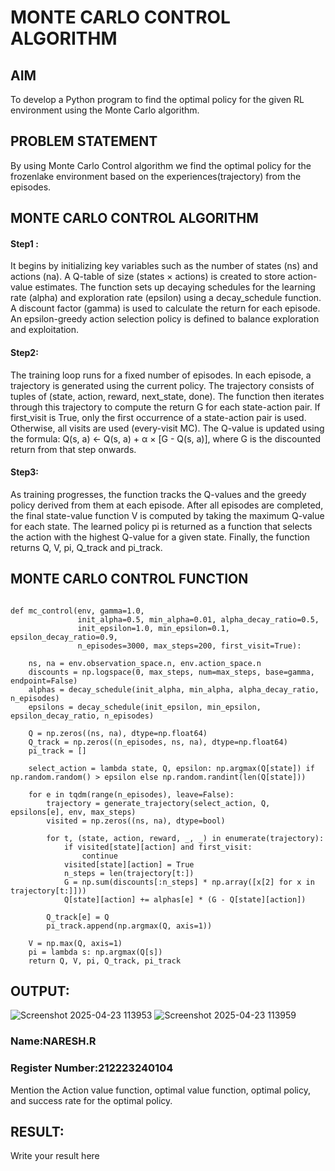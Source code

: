 # MONTE CARLO CONTROL ALGORITHM

## AIM
To develop a Python program to find the optimal policy for the given RL environment using the Monte Carlo algorithm.

## PROBLEM STATEMENT
By using Monte Carlo Control algorithm we find the optimal policy for the frozenlake environment based on the experiences(trajectory) from the episodes.

## MONTE CARLO CONTROL ALGORITHM
#### Step1 :
It begins by initializing key variables such as the number of states (ns) and actions (na). A Q-table of size (states × actions) is created to store action-value estimates. The function sets up decaying schedules for the learning rate (alpha) and exploration rate (epsilon) using a decay_schedule function. A discount factor (gamma) is used to calculate the return for each episode. An epsilon-greedy action selection policy is defined to balance exploration and exploitation.

#### Step2:
The training loop runs for a fixed number of episodes. In each episode, a trajectory is generated using the current policy. The trajectory consists of tuples of (state, action, reward, next_state, done). The function then iterates through this trajectory to compute the return G for each state-action pair. If first_visit is True, only the first occurrence of a state-action pair is used. Otherwise, all visits are used (every-visit MC). The Q-value is updated using the formula:
Q(s, a) ← Q(s, a) + α × [G - Q(s, a)],
where G is the discounted return from that step onwards.


#### Step3: 
As training progresses, the function tracks the Q-values and the greedy policy derived from them at each episode. After all episodes are completed, the final state-value function V is computed by taking the maximum Q-value for each state. The learned policy pi is returned as a function that selects the action with the highest Q-value for a given state. Finally, the function returns Q, V, pi, Q_track and pi_track.

## MONTE CARLO CONTROL FUNCTION
```

def mc_control(env, gamma=1.0,
               init_alpha=0.5, min_alpha=0.01, alpha_decay_ratio=0.5,
               init_epsilon=1.0, min_epsilon=0.1, epsilon_decay_ratio=0.9,
               n_episodes=3000, max_steps=200, first_visit=True):

    ns, na = env.observation_space.n, env.action_space.n
    discounts = np.logspace(0, max_steps, num=max_steps, base=gamma, endpoint=False)
    alphas = decay_schedule(init_alpha, min_alpha, alpha_decay_ratio, n_episodes)
    epsilons = decay_schedule(init_epsilon, min_epsilon, epsilon_decay_ratio, n_episodes)

    Q = np.zeros((ns, na), dtype=np.float64)
    Q_track = np.zeros((n_episodes, ns, na), dtype=np.float64)
    pi_track = []

    select_action = lambda state, Q, epsilon: np.argmax(Q[state]) if np.random.random() > epsilon else np.random.randint(len(Q[state]))

    for e in tqdm(range(n_episodes), leave=False):
        trajectory = generate_trajectory(select_action, Q, epsilons[e], env, max_steps)
        visited = np.zeros((ns, na), dtype=bool)

        for t, (state, action, reward, _, _) in enumerate(trajectory):
            if visited[state][action] and first_visit:
                continue
            visited[state][action] = True
            n_steps = len(trajectory[t:])
            G = np.sum(discounts[:n_steps] * np.array([x[2] for x in trajectory[t:]]))
            Q[state][action] += alphas[e] * (G - Q[state][action])

        Q_track[e] = Q
        pi_track.append(np.argmax(Q, axis=1))

    V = np.max(Q, axis=1)
    pi = lambda s: np.argmax(Q[s])
    return Q, V, pi, Q_track, pi_track
```
## OUTPUT:
![Screenshot 2025-04-23 113953](https://github.com/user-attachments/assets/c78479c1-2c8f-4fec-8d6d-fc9fbab45bf2)
![Screenshot 2025-04-23 113959](https://github.com/user-attachments/assets/25f9e4f3-9c46-452b-b807-14c6990ac167)

### Name:NARESH.R
### Register Number:212223240104

Mention the Action value function, optimal value function, optimal policy, and success rate for the optimal policy.

## RESULT:

Write your result here

